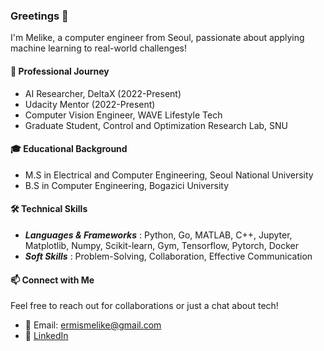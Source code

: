 ### Greetings 👋

I'm Melike, a computer engineer from Seoul, passionate about applying machine learning to real-world challenges!

#### 💼 Professional Journey
* AI Researcher, DeltaX (2022-Present)
* Udacity Mentor (2022-Present)
* Computer Vision Engineer, WAVE Lifestyle Tech
* Graduate Student, Control and Optimization Research Lab, SNU 

#### 🎓 Educational Background
* M.S in Electrical and Computer Engineering, Seoul National University
* B.S in Computer Engineering, Bogazici University

#### 🛠️ Technical Skills
* ***Languages & Frameworks*** : Python, Go, MATLAB, C++, Jupyter, Matplotlib, Numpy, Scikit-learn, Gym, Tensorflow, Pytorch, Docker
* ***Soft Skills*** : Problem-Solving, Collaboration, Effective Communication

#### 📫 Connect with Me
Feel free to reach out for collaborations or just a chat about tech!
- 📧 Email: ermismelike@gmail.com
- 🔗 [LinkedIn](https://www.linkedin.com/in/ermismel/)


